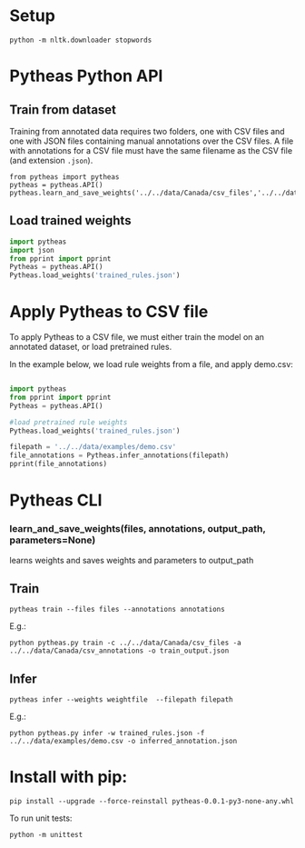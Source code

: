 # Setup

```
python -m nltk.downloader stopwords
```
# Pytheas Python API

## Train from dataset
Training from annotated data requires two folders, one with CSV files and one with JSON files containing manual annotations over the CSV files. A file with annotations for a CSV file must have the same filename as the CSV file (and extension `.json`).

```
from pytheas import pytheas
pytheas = pytheas.API()
pytheas.learn_and_save_weights('../../data/Canada/csv_files','../../data/Canada/csv_annotations')
```

## Load trained weights
```python
import pytheas
import json
from pprint import pprint
Pytheas = pytheas.API()
Pytheas.load_weights('trained_rules.json')
```

# Apply Pytheas to CSV file
To apply Pytheas to a CSV file, we must either train the model on an annotated dataset, or load pretrained rules.

In the example below, we load rule weights from a file, and apply demo.csv:

```python

import pytheas
from pprint import pprint
Pytheas = pytheas.API()

#load pretrained rule weights
Pytheas.load_weights('trained_rules.json')

filepath = '../../data/examples/demo.csv'
file_annotations = Pytheas.infer_annotations(filepath)
pprint(file_annotations)

```

# Pytheas CLI

### learn_and_save_weights(files, annotations, output_path, parameters=None)
learns weights and saves weights and parameters to output_path

## Train
```
pytheas train --files files --annotations annotations
```

E.g.:

```
python pytheas.py train -c ../../data/Canada/csv_files -a ../../data/Canada/csv_annotations -o train_output.json
```

## Infer
```
pytheas infer --weights weightfile  --filepath filepath
```

E.g.:
```
python pytheas.py infer -w trained_rules.json -f ../../data/examples/demo.csv -o inferred_annotation.json
```

# Install with pip:
```
pip install --upgrade --force-reinstall pytheas-0.0.1-py3-none-any.whl
```

To run unit tests:
```
python -m unittest
```
